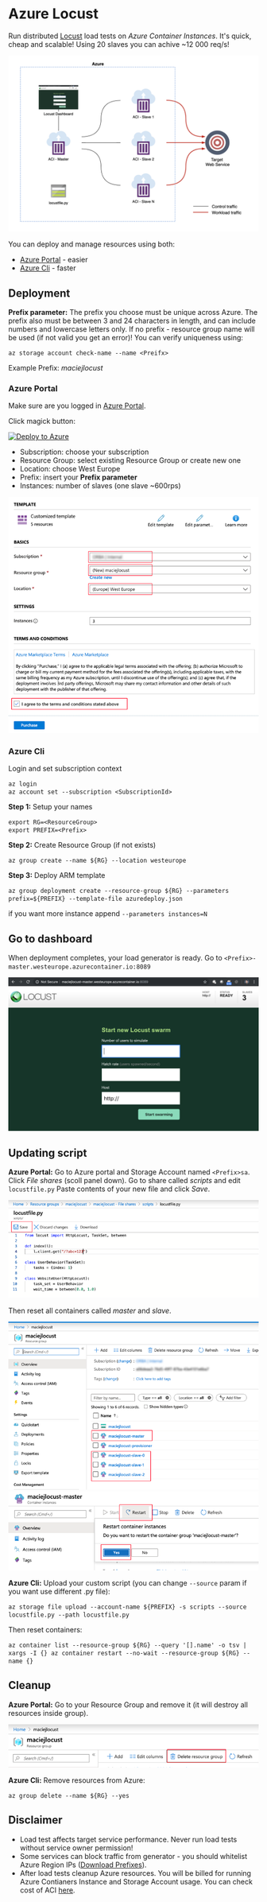 # Azure Locust

Run distributed [Locust](https://locust.io/) load tests on _Azure Container Instances_. It's quick, cheap and scalable! Using 20 slaves you can achive ~12 000 req/s!

![Locust Diagram](docs/locust-diagram.png)

You can deploy and manage resources using both: 
* [Azure Portal](https://portal.azure.com) - easier
* [Azure Cli](https://docs.microsoft.com/en-us/cli/azure/install-azure-cli?view=azure-cli-latest) - faster 



## Deployment

**Prefix parameter:** The prefix you choose must be unique across Azure. The prefix also must be between 3 and 24 characters in length, and can include numbers and lowercase letters only. If no prefix - resource group name will be used (if not valid you get an error)! You can verify uniqueness using:

```
az storage account check-name --name <Preifx>
```

Example Prefix: _maciejlocust_

### Azure Portal

Make sure are you logged in [Azure Portal](https://portal.azure.com).

Click magick button:

[![Deploy to Azure](https://azuredeploy.net/deploybutton.png)](https://portal.azure.com/#create/Microsoft.Template/uri/https%3A%2F%2Fraw.githubusercontent.com%2FORBA%2Fazure-locust%2Fmaster%2Fazuredeploy.json)

- Subscription: choose your subscription
- Resource Group: select existing Resource Group or create new one
- Location: choose West Europe
- Prefix: insert your **Prefix parameter**
- Instances: number of slaves (one slave ~600rps)

![Custom Deployment](docs/custom-deployment.png)

### Azure Cli

Login and set subscription context

```
az login
az account set --subscription <SubscriptionId>
```

**Step 1:** Setup your names
```
export RG=<ResourceGroup>
export PREFIX=<Prefix>
```

**Step 2:** Create Resource Group (if not exists)
```
az group create --name ${RG} --location westeurope
```

**Step 3:** Deploy ARM template
```
az group deployment create --resource-group ${RG} --parameters prefix=${PREFIX} --template-file azuredeploy.json
```
if you want more instance append `--parameters instances=N`

## Go to dashboard

When deployment completes, your load generator is ready. Go to `<Prefix>-master.westeurope.azurecontainer.io:8089`

![Custom Deployment](docs/locust-ready.png)

## Updating script

**Azure Portal:** Go to Azure portal and Storage Account named `<Prefix>sa`. 
Click _File shares_ (scoll panel down).
Go to share called _scripts_ and edit `locustfile.py`
Paste contents of your new file and click _Save_.

![Edit Storage](docs/locust-save.png)

Then reset all containers called *master* and *slave*.

![Acis](docs/locust-acis.png)
![Reset](docs/locust-reset.png)

**Azure Cli:** Upload your custom script (you can change `--source` param if you want use different .py file):
```
az storage file upload --account-name ${PREFIX} -s scripts --source locustfile.py --path locustfile.py
```
Then reset containers:
```
az container list --resource-group ${RG} --query '[].name' -o tsv | xargs -I {} az container restart --no-wait --resource-group ${RG} --name {} 
```


## Cleanup


**Azure Portal:** Go to your Resource Group and remove it (it will destroy all resources inside group).

![Remove](docs/locust-rm.png)

**Azure Cli:** Remove resources from Azure:
```
az group delete --name ${RG} --yes
```

## Disclaimer

* Load test affects target service performance. Never run load tests without service owner permission!
* Some services can block traffic from generator - you should whitelist Azure Region IPs ([Download Prefixes](https://www.microsoft.com/download/details.aspx?id=56519)).
* After load tests cleanup Azure resources. You will be billed for running Azure Contianers Instance and Storage Account usage. You can check cost of ACI [here](https://azure.microsoft.com/en-us/pricing/details/container-instances/).